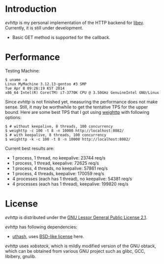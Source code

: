 
Introduction
============

*evhttp* is my personal implementation of the HTTP backend for [libev](http://software.schmorp.de/pkg/libev.html).   Currently, it is still under development.

- Basic GET method is supported for the callback.

Performance
===========

Testing Machine:

    $ uname -a
    Linux MyMachine 3.12.13-gentoo #3 SMP
    Tue Apr 8 09:26:19 KST 2014
    x86_64 Intel(R) Core(TM) i7-3770K CPU @ 3.50GHz GenuineIntel GNU/Linux

Since *evhttp* is not finished yet, measuring the performance does not make sense.  Still, it may be worthwhile to get the tentative TPS for the upper bound.  Here are some best TPS that I got using [weighttp](http://redmine.lighttpd.net/projects/weighttp/wiki) with following options:

    $ # without keepalive, 8 threads, 100 concurrency
    $ weighttp -c 100 -t 8 -n 10000 http://localhost:8082/
    $ # with keepalive, 8 threads, 100 concurrency
    $ weighttp -k -c 100 -t 8 -n 10000 http://localhost:8082/

Current best results are:

 - 1 process, 1 thread, no keepalive: 23744 req/s
 - 1 process, 1 thread, keepalive: 72625 req/s
 - 1 process, 4 threads, no keepalive: 57861 req/s
 - 1 process, 4 threads, keepalive: 170059 req/s
 - 4 processes (each has 1 thread), no keepalive: 54381 req/s
 - 4 processes (each has 1 thread), keepalive: 199820 req/s


License
=======

*evhttp* is distributed under the [GNU Lessor General Public License 2.1](https://www.gnu.org/licenses/old-licenses/lgpl-2.1.html).

*evhttp* has following dependencies:

- [uthash](http://troydhanson.github.io/uthash/), uses [BSD-like license](http://troydhanson.github.io/uthash/license.html) here.

*evhttp* uses _xobstack_, which is mildly modified version of the GNU obtack, which can be obtained from various GNU project such as glibc, GCC, libibery, gnulib.

